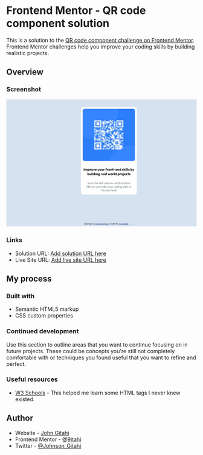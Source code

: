 # Frontend Mentor - QR code component solution

This is a solution to the [QR code component challenge on Frontend Mentor](https://www.frontendmentor.io/challenges/qr-code-component-iux_sIO_H). Frontend Mentor challenges help you improve your coding skills by building realistic projects. 

## Overview

### Screenshot

![](./images/screenshot.jpeg)

### Links

- Solution URL: [Add solution URL here](https://your-solution-url.com)
- Live Site URL: [Add live site URL here](https://your-live-site-url.com)

## My process

### Built with

- Semantic HTML5 markup
- CSS custom properties

### Continued development

Use this section to outline areas that you want to continue focusing on in future projects. These could be concepts you're still not completely comfortable with or techniques you found useful that you want to refine and perfect.

### Useful resources

- [W3 Schools](https://www.w3schools.com.com) - This helped me learn some HTML tags I never knew existed.

## Author

- Website - [John Gitahi](https://linktr.ee/9itahii)
- Frontend Mentor - [@9itahi](https://www.frontendmentor.io/profile/9itahi)
- Twitter - [@Johnson_Gitahi](https://www.twitter.com/Johnson_Gitahi)

